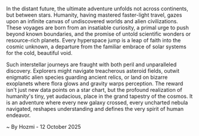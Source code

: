 
In the distant future, the ultimate adventure unfolds not across continents, but between stars. Humanity, having mastered faster-light travel, gazes upon an infinite canvas of undiscovered worlds and alien civilizations. These voyages are born from an insatiable curiosity, a primal urge to push beyond known boundaries, and the promise of untold scientific wonders or resource-rich planets. Every hyperspace jump is a leap of faith into the cosmic unknown, a departure from the familiar embrace of solar systems for the cold, beautiful void.

Such interstellar journeys are fraught with both peril and unparalleled discovery. Explorers might navigate treacherous asteroid fields, outwit enigmatic alien species guarding ancient relics, or land on bizarre exoplanets where flora glows and gravity warps perception. The reward isn't just new data points on a star chart, but the profound realization of humanity's tiny, yet audacious, place in the grand tapestry of the cosmos. It is an adventure where every new galaxy crossed, every uncharted nebula navigated, reshapes understanding and defines the very spirit of human endeavor.

~ By Hozmi - 12 October 2025
